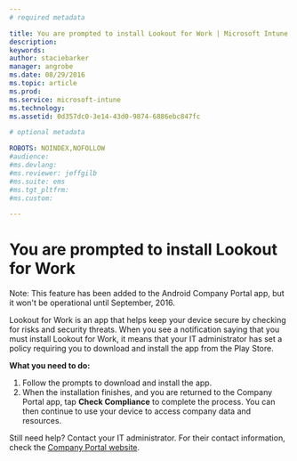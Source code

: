 ```yaml
---
# required metadata

title: You are prompted to install Lookout for Work | Microsoft Intune
description:
keywords:
author: staciebarker
manager: angrobe
ms.date: 08/29/2016
ms.topic: article
ms.prod:
ms.service: microsoft-intune
ms.technology:
ms.assetid: 0d357dc0-3e14-43d0-9874-6886ebc847fc

# optional metadata

ROBOTS: NOINDEX,NOFOLLOW
#audience:
#ms.devlang:
#ms.reviewer: jeffgilb
#ms.suite: ems
#ms.tgt_pltfrm:
#ms.custom:

---
```


# You are prompted to install Lookout for Work
Note: This feature has been added to the Android Company Portal app, but it won't be operational until September, 2016.

Lookout for Work is an app that helps keep your device secure by checking for risks and security threats. When you see a notification saying that you must install Lookout for Work, it means that your IT administrator has set a policy requiring you to download and install the app from the Play Store.

**What you need to do:**

1.	Follow the prompts to download and install the app.
2.	When the installation finishes, and you are returned to the Company Portal app, tap **Check Compliance** to complete the process. You can then continue to use your device to access company data and resources.

Still need help? Contact your IT administrator. For their contact information, check the [Company Portal website](http://portal.manage.microsoft.com).


